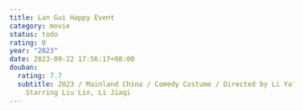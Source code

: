 ```yaml
---
title: Lan Gui Happy Event
category: movie
status: todo
rating: 0
year: "2023"
date: 2023-09-22 17:56:17+08:00
douban:
  rating: 7.7
  subtitle: 2023 / Mainland China / Comedy Costume / Directed by Li Yafei /
    Starring Liu Lin, Li Jiaqi
---
```



